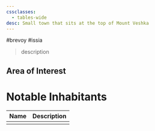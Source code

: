 ```yaml
---
cssclasses:
  - tables-wide
desc: Small town that sits at the top of Mount Veshka
---
```

#brevoy #issia

>description

## Area of Interest


# Notable Inhabitants

| Name | Description |
| ---- | ----------- |
|      |             |